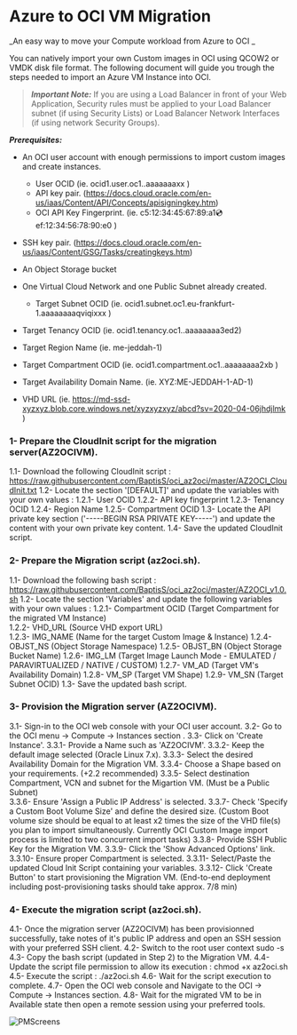 # Azure to OCI VM Migration #
_An easy way to move your Compute workload from Azure to OCI _ 


You can natively import your own Custom images in OCI using QCOW2 or VMDK disk file format.
The following document will guide you trough the steps needed to import an Azure VM Instance into OCI.   



> ***Important Note:*** 
> If you are using a Load Balancer in front of your Web Application, Security rules must be applied to your Load Balancer subnet (if using Security Lists) or Load Balancer Network Interfaces (if using network Security Groups).


***Prerequisites:***

- An OCI user account with enough permissions to import custom images and create instances. 
    - User OCID (ie. ocid1.user.oc1..aaaaaaaxx )
    - API key pair. (https://docs.cloud.oracle.com/en-us/iaas/Content/API/Concepts/apisigningkey.htm)
    -	OCI API Key Fingerprint. (ie.  c5:12:34:45:67:89:a1:cd:ef:12:34:56:78:90:e0 ) 


- SSH key pair. (https://docs.cloud.oracle.com/en-us/iaas/Content/GSG/Tasks/creatingkeys.htm) 
- An Object Storage bucket 
- One Virtual Cloud Network and one Public Subnet already created. 
    -	Target Subnet OCID (ie. ocid1.subnet.oc1.eu-frankfurt-1.aaaaaaaaqviqixxx ) 


-	Target Tenancy OCID (ie. ocid1.tenancy.oc1..aaaaaaaa3ed2)
-	Target Region Name (ie. me-jeddah-1)
-	Target Compartment OCID (ie. ocid1.compartment.oc1..aaaaaaaa2xb )
-	Target Availability Domain Name. (ie. XYZ:ME-JEDDAH-1-AD-1)


-	VHD URL (ie. https://md-ssd-xyzxyz.blob.core.windows.net/xyzxyzxyz/abcd?sv=2020-04-06jhdjlmk )

 
### 1- Prepare the CloudInit script for the migration server(AZ2OCIVM).

 1.1-	Download the following CloudInit script : https://raw.githubusercontent.com/BaptisS/oci_az2oci/master/AZ2OCI_CloudInit.txt 
 1.2-   Locate the section '[DEFAULT]' and update the variables with your own values : 
 1.2.1-    User OCID 
 1.2.2-    API key fingerprint 
 1.2.3-    Tenancy OCID 
 1.2.4-    Region Name 
 1.2.5-    Compartment OCID 
 1.3-   Locate the API private key section ('-----BEGIN RSA PRIVATE KEY-----') and update the content with your own private key content. 
 1.4-   Save the updated CloudInit script.  
 
### 2- Prepare the Migration script (az2oci.sh).

 1.1-	Download the following bash script : https://raw.githubusercontent.com/BaptisS/oci_az2oci/master/AZ2OCI_v1.0.sh
 1.2-   Locate the section 'Variables' and update the following variables with your own values : 
 1.2.1-    Compartment OCID (Target Compartment for the migrated VM Instance)  
 1.2.2-    VHD_URL (Source VHD export URL)  
 1.2.3-    IMG_NAME (Name for the target Custom Image & Instance) 
 1.2.4-    OBJST_NS (Object Storage Namespace) 
 1.2.5-    OBJST_BN (Object Storage Bucket Name) 
 1.2.6-    IMG_LM (Target Image Launch Mode - EMULATED / PARAVIRTUALIZED / NATIVE / CUSTOM)
 1.2.7-    VM_AD (Target VM's Availability Domain) 
 1.2.8-    VM_SP (Target VM Shape) 
 1.2.9-    VM_SN (Target Subnet OCID) 
 1.3-   Save the updated bash script.  

### 3- Provision the Migration server (AZ2OCIVM).    

 3.1-	Sign-in to the OCI web console with your OCI user account. 
 3.2-	Go to the OCI menu -> Compute -> Instances section . 
 3.3-   Click on 'Create Instance'.
 3.3.1-   Provide a Name such as 'AZ2OCIVM'.
 3.3.2-   Keep the default image selected (Oracle Linux 7.x).
 3.3.3-   Select the desired Availability Domain for the Migration VM. 
 3.3.4-   Choose a Shape based on your requirements. (+2.2 recommended)
 3.3.5-   Select destination Compartment, VCN and subnet for the Migartion VM. (Must be a Public Subnet)  
 3.3.6-   Ensure 'Assign a Public IP Address' is selected.
 3.3.7-   Check 'Specify a Custom Boot Volume Size' and define the desired size. (Custom Boot volume size should be equal to at least x2 times the size of the VHD file(s) you plan to import simultaneously. Currently OCI Custom Image import process is limited to two concurrent import tasks) 
 3.3.8-   Provide SSH Public Key for the Migration VM. 
 3.3.9-   Click the 'Show Advanced Options' link. 
 3.3.10-  Ensure proper Compartment is selected. 
 3.3.11-  Select/Paste the updated Cloud Init Script containing your variables. 
 3.3.12-  Click 'Create Button' to start provisioning the Migration VM. (End-to-end deployment including post-provisioning tasks should take approx. 7/8 min)


### 4- Execute the migration script (az2oci.sh).   

 4.1-	Once the migration server (AZ2OCIVM) has been provisionned successfully, take notes of it's public IP address and open an SSH session with your preferred SSH client.
 4.2-   Switch to the root user context 
        sudo -s
 4.3-   Copy the bash script (updated in Step 2) to the Migration VM. 
 4.4-   Update the script file permission to allow its execution : 
        chmod +x az2oci.sh
 4.5-   Execute the script : 
        ./az2oci.sh
 4.6-   Wait for the script execution to complete. 
 4.7-   Open the OCI web console and Navigate to the OCI -> Compute -> Instances section. 
 4.8-   Wait for the migrated VM to be in Available state then open a remote session using your preferred tools. 
 
 

![PMScreens](/img/01.jpg)

